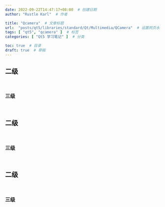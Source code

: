 ```yaml
---
date: 2022-09-22T14:47:17+08:00  # 创建日期
author: "Rustle Karl"  # 作者

title: "Qcamera"  # 文章标题
url:  "posts/qt5/libraries/standard/Qt/Multimedia/QCamera"  # 设置网页永久链接
tags: [ "qt5", "qcamera" ]  # 标签
categories: [ "Qt5 学习笔记" ]  # 分类

toc: true  # 目录
draft: true  # 草稿
---
```


## 二级

```bash

```

```cpp

```

### 三级

```bash

```

```cpp

```


## 二级

```bash

```

```cpp

```

### 三级

```bash

```

```cpp

```


## 二级

```bash

```

```cpp

```

### 三级

```bash

```

```cpp

```
